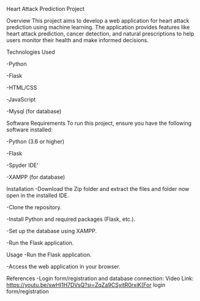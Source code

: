 Heart Attack Prediction Project

Overview
This project aims to develop a web application for heart attack prediction using machine learning. The application provides features like heart attack prediction, cancer detection, and natural prescriptions to help users monitor their health and make informed decisions.


Technologies Used

-Python

-Flask

-HTML/CSS

-JavaScript

-Mysql (for database)



Software Requirements
To run this project, ensure you have the following software installed:

-Python (3.6 or higher)

-Flask

-Spyder IDE'

-XAMPP (for database)



Installation
-Download the Zip folder and extract the files and folder now open in the installed IDE.

-Clone the repository.

-Install Python and required packages (Flask, etc.).

-Set up the database using XAMPP.

-Run the Flask application.



Usage
-Run the Flask application.

-Access the web application in your browser.



References
-Login form/registration and database connection: Video Link:   
https://youtu.be/swHI1H7DVsQ?si=ZqZa9CSyitR0rxiK(For login form/registration
